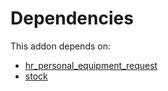# Dependencies

This addon depends on:

- [hr_personal_equipment_request](https://github.com/bringout/oca-technical)
- [stock](https://github.com/bringout/oca-ocb-warehouse/tree/3e067eb100be2ddf743af8f74cbee58df4eb6bb0/odoo-bringout-oca-ocb-stock)
